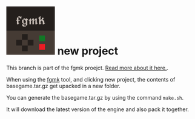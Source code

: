 ![Icon](iconTiny.png) new project
=================================

This branch is part of the fgmk proejct. [Read more about it here.](https://github.com/ericoporto/fgmk).

When using the [fgmk](https://github.com/ericoporto/fgmk) tool, and clicking new project, the contents of
basegame.tar.gz get upacked in a new folder.

You can generate the basegame.tar.gz by using the command `make.sh`.

It will download the latest version of the engine and also pack it together.
